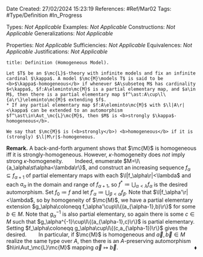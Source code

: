 <div class="topSpace"></div>

Date Created: 27/02/2024 15:23:19
References: #Ref/Mar02
Tags: #Type/Definition #In_Progress

Types: <i>Not Applicable</i>
Examples: <i>Not Applicable</i>
Constructions: <i>Not Applicable</i>
Generalizations: <i>Not Applicable</i>

Properties: <i>Not Applicable</i>
Sufficiencies: <i>Not Applicable</i>
Equivalences: <i>Not Applicable</i>
Justifications: <i>Not Applicable</i>

``` ad-Definition
title: Definition (Homogeneous Model).

Let $T$ be an $\mc{L}$-theory with infinite models and fix an infinite cardinal $\kappa$. A model $\mc{M}\models T$ is said to be <b>$\kappa$-homogeneous</b> if whenever $A\subseteq M$ has cardinality $<\kappa$, $f:A\eleminto\mc{M}$ is a partial elementary map, and $a\in M$, then there is a partial elementary map $f^\ast:A\cup\l\{a\r\}\eleminto\mc{M}$ extending $f$.
* If any partial elementary map $f:A\eleminto\mc{M}$ with $\l|A\r|<\kappa$ can be extended to an automorphism $f^\ast\in\Aut_\mc{L}\mc{M}$, then $M$ is <b>strongly $\kappa$-homogeneous</b>.

We say that $\mc{M}$ is (<b>strongly</b>) <b>homogeneous</b> if it is (strongly) $\l|M\r|$-homogeneous.

```

<b>Remark.</b> A back-and-forth argument shows that $\mc{M}$ is homogeneous iff it is strongly-homogeneous. However, $\kappa$-homogeneity does <i>not</i> imply strong $\kappa$-homogeneity.
&emsp;&emsp;Indeed, enumerate $M=\l\{a_\alpha\st\alpha<\lambda\r\}$, and construct an increasing sequence $f_\alpha\subseteq f_{\alpha+1}$ of partial elementary maps with each $\l|f_\alpha\r|<\lambda$ and each $a_\alpha$ in the domain and range of $f_{\alpha+1}$, so $f^\ast\coloneqq\bigcup_{\alpha<\lambda}f_\alpha$ is the desired automorphism. Set $f_0\coloneqq f$ and let $f'_\alpha\coloneqq\bigcup_{\beta<\alpha}f_\beta$. Note that $\l|f_\alpha'\r|<\lambda$, so by homogeneity of $\mc{M}$, we have a partial elementary extension $g_\alpha\coloneqq f_\alpha'\cup\l\{(a_{\alpha-1},b)\r\}$ for some $b\in M$. Note that $g_\alpha^{-1}$ is also partial elementary, so again there is some $c\in M$ such that $g_\alpha^{-1}\cup\l\{(a_{\alpha-1},c)\r\}$ is partial elementary. Setting $f_\alpha\coloneqq g_\alpha\cup\l\{(c,a_{\alpha-1})\r\}$ gives the desired.
&emsp;&emsp;In particular, if $\mc{M}$ is homogeneous and $\vec{a},\vec{b}\in M$ realize the same type over $A$, then there is an $A$-preserving automorphism $h\in\Aut_\mc{L}\mc{M}$ mapping $\vec{a}\mapsto\vec{b}$.<span style="float:right;">$\blacklozenge$</span>
